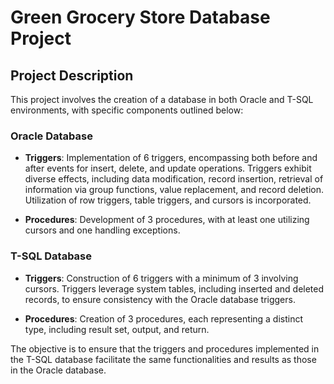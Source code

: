 # Green Grocery Store Database Project
## Project Description

This project involves the creation of a database in both Oracle and T-SQL environments, with specific components outlined below:

### Oracle Database

- **Triggers**: Implementation of 6 triggers, encompassing both before and after events for insert, delete, and update operations. Triggers exhibit diverse effects, including data modification, record insertion, retrieval of information via group functions, value replacement, and record deletion. Utilization of row triggers, table triggers, and cursors is incorporated.

- **Procedures**: Development of 3 procedures, with at least one utilizing cursors and one handling exceptions.

### T-SQL Database

- **Triggers**: Construction of 6 triggers with a minimum of 3 involving cursors. Triggers leverage system tables, including inserted and deleted records, to ensure consistency with the Oracle database triggers.

- **Procedures**: Creation of 3 procedures, each representing a distinct type, including result set, output, and return.

The objective is to ensure that the triggers and procedures implemented in the T-SQL database facilitate the same functionalities and results as those in the Oracle database.
